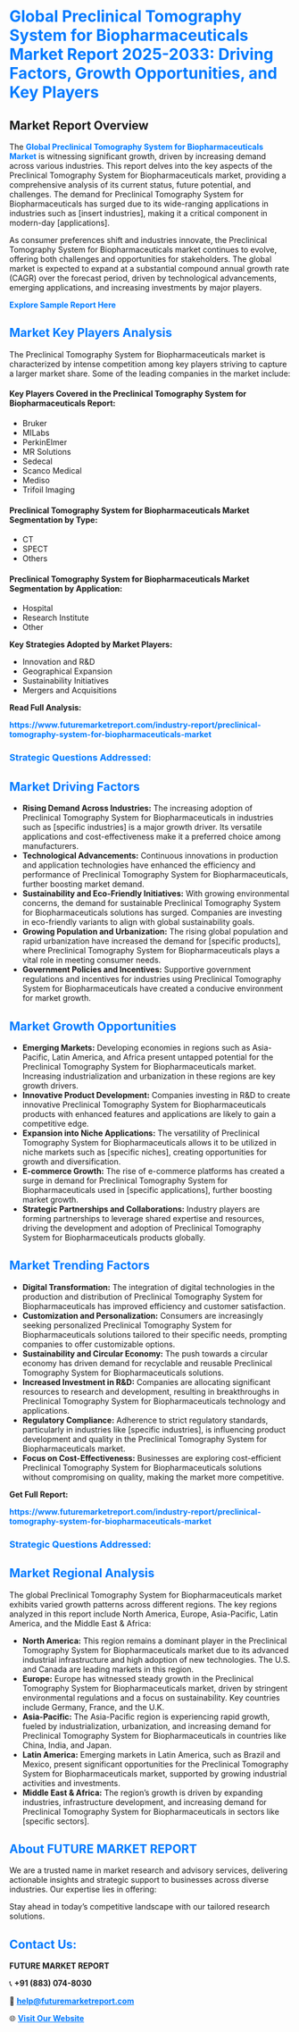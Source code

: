 <h1 style="color: #007BFF;">Global Preclinical Tomography System for Biopharmaceuticals Market Report 2025-2033: Driving Factors, Growth Opportunities, and Key Players</h1>

<section id="overview">
<h2>Market Report Overview</h2>
<p>The <a href="https://www.futuremarketreport.com/industry-report/preclinical-tomography-system-for-biopharmaceuticals-market" style="color: #007BFF; text-decoration: none;"><strong>Global Preclinical Tomography System for Biopharmaceuticals Market</strong></a> is witnessing significant growth, driven by increasing demand across various industries. This report delves into the key aspects of the Preclinical Tomography System for Biopharmaceuticals market, providing a comprehensive analysis of its current status, future potential, and challenges. The demand for Preclinical Tomography System for Biopharmaceuticals has surged due to its wide-ranging applications in industries such as [insert industries], making it a critical component in modern-day [applications].</p>
<p>As consumer preferences shift and industries innovate, the Preclinical Tomography System for Biopharmaceuticals market continues to evolve, offering both challenges and opportunities for stakeholders. The global market is expected to expand at a substantial compound annual growth rate (CAGR) over the forecast period, driven by technological advancements, emerging applications, and increasing investments by major players.</p>
</section>

<section id="overview">
<p><a href="https://www.futuremarketreport.com/request-sample/reportId=79512" style="color: #007BFF; text-decoration: none;"><strong>Explore Sample Report Here</strong></a></p>
</section>

<section id="key-players">
<h2 style="color: #007BFF;">Market Key Players Analysis</h2>
<p>The Preclinical Tomography System for Biopharmaceuticals market is characterized by intense competition among key players striving to capture a larger market share. Some of the leading companies in the market include:</p>
<h4>Key Players Covered in the Preclinical Tomography System for Biopharmaceuticals Report:</h4>
<ul><li>Bruker</li><li>MILabs</li><li>PerkinElmer</li><li>MR Solutions</li><li>Sedecal</li><li>Scanco Medical</li><li>Mediso</li><li>Trifoil Imaging</li></ul>
<h4>Preclinical Tomography System for Biopharmaceuticals Market Segmentation by Type:</h4>
<ul><li>CT</li><li>SPECT</li><li>Others</li></ul>

<h4>Preclinical Tomography System for Biopharmaceuticals Market Segmentation by Application:</h4>
<ul><li>Hospital</li><li>Research Institute</li><li>Other</li></ul>
<p><strong>Key Strategies Adopted by Market Players:</strong></p>
<ul>
<li>Innovation and R&D</li>
<li>Geographical Expansion</li>
<li>Sustainability Initiatives</li>
<li>Mergers and Acquisitions</li>
</ul>
</section>

<section>
<p><strong>Read Full Analysis: </strong></p><a href="https://www.futuremarketreport.com/industry-report/preclinical-tomography-system-for-biopharmaceuticals-market" style="color: #007BFF; text-decoration: none;"><strong>https://www.futuremarketreport.com/industry-report/preclinical-tomography-system-for-biopharmaceuticals-market</strong></a>
<h3 style="color: #007BFF;">Strategic Questions Addressed:</h3>
</section>

<section id="driving-factors">
<h2 style="color: #007BFF;">Market Driving Factors</h2>
<ul>
<li><strong>Rising Demand Across Industries:</strong> The increasing adoption of Preclinical Tomography System for Biopharmaceuticals in industries such as [specific industries] is a major growth driver. Its versatile applications and cost-effectiveness make it a preferred choice among manufacturers.</li>
<li><strong>Technological Advancements:</strong> Continuous innovations in production and application technologies have enhanced the efficiency and performance of Preclinical Tomography System for Biopharmaceuticals, further boosting market demand.</li>
<li><strong>Sustainability and Eco-Friendly Initiatives:</strong> With growing environmental concerns, the demand for sustainable Preclinical Tomography System for Biopharmaceuticals solutions has surged. Companies are investing in eco-friendly variants to align with global sustainability goals.</li>
<li><strong>Growing Population and Urbanization:</strong> The rising global population and rapid urbanization have increased the demand for [specific products], where Preclinical Tomography System for Biopharmaceuticals plays a vital role in meeting consumer needs.</li>
<li><strong>Government Policies and Incentives:</strong> Supportive government regulations and incentives for industries using Preclinical Tomography System for Biopharmaceuticals have created a conducive environment for market growth.</li>
</ul>
</section>

<section id="growth-opportunities">
<h2 style="color: #007BFF;">Market Growth Opportunities</h2>
<ul>
<li><strong>Emerging Markets:</strong> Developing economies in regions such as Asia-Pacific, Latin America, and Africa present untapped potential for the Preclinical Tomography System for Biopharmaceuticals market. Increasing industrialization and urbanization in these regions are key growth drivers.</li>
<li><strong>Innovative Product Development:</strong> Companies investing in R&D to create innovative Preclinical Tomography System for Biopharmaceuticals products with enhanced features and applications are likely to gain a competitive edge.</li>
<li><strong>Expansion into Niche Applications:</strong> The versatility of Preclinical Tomography System for Biopharmaceuticals allows it to be utilized in niche markets such as [specific niches], creating opportunities for growth and diversification.</li>
<li><strong>E-commerce Growth:</strong> The rise of e-commerce platforms has created a surge in demand for Preclinical Tomography System for Biopharmaceuticals used in [specific applications], further boosting market growth.</li>
<li><strong>Strategic Partnerships and Collaborations:</strong> Industry players are forming partnerships to leverage shared expertise and resources, driving the development and adoption of Preclinical Tomography System for Biopharmaceuticals products globally.</li>
</ul>
</section>

<section id="trending-factors">
<h2 style="color: #007BFF;">Market Trending Factors</h2>
<ul>
<li><strong>Digital Transformation:</strong> The integration of digital technologies in the production and distribution of Preclinical Tomography System for Biopharmaceuticals has improved efficiency and customer satisfaction.</li>
<li><strong>Customization and Personalization:</strong> Consumers are increasingly seeking personalized Preclinical Tomography System for Biopharmaceuticals solutions tailored to their specific needs, prompting companies to offer customizable options.</li>
<li><strong>Sustainability and Circular Economy:</strong> The push towards a circular economy has driven demand for recyclable and reusable Preclinical Tomography System for Biopharmaceuticals solutions.</li>
<li><strong>Increased Investment in R&D:</strong> Companies are allocating significant resources to research and development, resulting in breakthroughs in Preclinical Tomography System for Biopharmaceuticals technology and applications.</li>
<li><strong>Regulatory Compliance:</strong> Adherence to strict regulatory standards, particularly in industries like [specific industries], is influencing product development and quality in the Preclinical Tomography System for Biopharmaceuticals market.</li>
<li><strong>Focus on Cost-Effectiveness:</strong> Businesses are exploring cost-efficient Preclinical Tomography System for Biopharmaceuticals solutions without compromising on quality, making the market more competitive.</li>
</ul>
</section>

<section>
<p><strong>Get Full Report: </strong></p><a href="https://www.futuremarketreport.com/industry-report/preclinical-tomography-system-for-biopharmaceuticals-market" style="color: #007BFF; text-decoration: none;"><strong>https://www.futuremarketreport.com/industry-report/preclinical-tomography-system-for-biopharmaceuticals-market</strong></a>
<h3 style="color: #007BFF;">Strategic Questions Addressed:</h3>
</section>


<section id="regional-analysis">
<h2 style="color: #007BFF;">Market Regional Analysis</h2>
<p>The global Preclinical Tomography System for Biopharmaceuticals market exhibits varied growth patterns across different regions. The key regions analyzed in this report include North America, Europe, Asia-Pacific, Latin America, and the Middle East & Africa:</p>
<ul>
<li><strong>North America:</strong> This region remains a dominant player in the Preclinical Tomography System for Biopharmaceuticals market due to its advanced industrial infrastructure and high adoption of new technologies. The U.S. and Canada are leading markets in this region.</li>
<li><strong>Europe:</strong> Europe has witnessed steady growth in the Preclinical Tomography System for Biopharmaceuticals market, driven by stringent environmental regulations and a focus on sustainability. Key countries include Germany, France, and the U.K.</li>
<li><strong>Asia-Pacific:</strong> The Asia-Pacific region is experiencing rapid growth, fueled by industrialization, urbanization, and increasing demand for Preclinical Tomography System for Biopharmaceuticals in countries like China, India, and Japan.</li>
<li><strong>Latin America:</strong> Emerging markets in Latin America, such as Brazil and Mexico, present significant opportunities for the Preclinical Tomography System for Biopharmaceuticals market, supported by growing industrial activities and investments.</li>
<li><strong>Middle East & Africa:</strong> The region’s growth is driven by expanding industries, infrastructure development, and increasing demand for Preclinical Tomography System for Biopharmaceuticals in sectors like [specific sectors].</li>
</ul>
</section>

<footer>
<h2 style="color: #007BFF;">About FUTURE MARKET REPORT</h2>
<p>We are a trusted name in market research and advisory services, delivering actionable insights and strategic support to businesses across diverse industries. Our expertise lies in offering:</p>

<p>Stay ahead in today’s competitive landscape with our tailored research solutions.</p>

<h2 style="color: #007BFF;">Contact Us:</h2>
<p><strong>FUTURE MARKET REPORT</strong></p>
<p>📞 <strong>+91 (883) 074-8030</strong></p>
<p>📧 <strong><a href="mailto:help@futuremarketreport.com" style="color: #007BFF;">help@futuremarketreport.com</a></strong></p>
<p>🌐 <strong><a href="https://www.futuremarketreport.com/" style="color: #007BFF;">Visit Our Website</a></strong></p>
</footer>